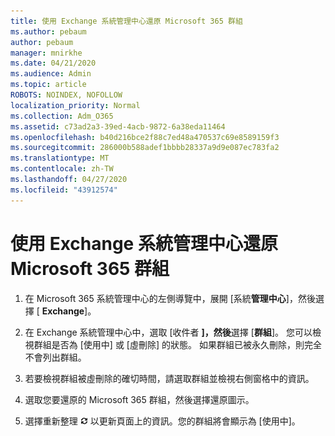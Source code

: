 ```yaml
---
title: 使用 Exchange 系統管理中心還原 Microsoft 365 群組
ms.author: pebaum
author: pebaum
manager: mnirkhe
ms.date: 04/21/2020
ms.audience: Admin
ms.topic: article
ROBOTS: NOINDEX, NOFOLLOW
localization_priority: Normal
ms.collection: Adm_O365
ms.assetid: c73ad2a3-39ed-4acb-9872-6a38eda11464
ms.openlocfilehash: b40d216bce2f88c7ed48a470537c69e8589159f3
ms.sourcegitcommit: 286000b588adef1bbbb28337a9d9e087ec783fa2
ms.translationtype: MT
ms.contentlocale: zh-TW
ms.lasthandoff: 04/27/2020
ms.locfileid: "43912574"
---
```

# <a name="restore-an-microsoft-365-group-using-the-exchange-admin-center"></a>使用 Exchange 系統管理中心還原 Microsoft 365 群組

1. 在 Microsoft 365 系統管理中心的左側導覽中，展開 [系統**管理中心**]，然後選擇 [ **Exchange**]。
    
2. 在 Exchange 系統管理中心中，選取 [收件者 **]，然後**選擇 [**群組**]。 您可以檢視群組是否為 [使用中] 或 [虛刪除] 的狀態。 如果群組已被永久刪除，則完全不會列出群組。
    
3. 若要檢視群組被虛刪除的確切時間，請選取群組並檢視右側窗格中的資訊。
    
4. 選取您要還原的 Microsoft 365 群組，然後選擇還原圖示。
    
5. 選擇重新整理 ![[重新整理] 圖示](media/6464df90-2a91-4c1f-92a6-9a38c7696ac3.gif) 以更新頁面上的資訊。您的群組將會顯示為 [使用中]。 
    

